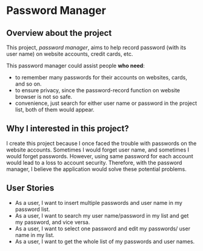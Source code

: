 
# Password Manager

## Overview about the project

This project, *password manager*, aims to help record password (with its user name) on 
website accounts, credit cards, etc. 

This password manager could assist people **who need**:
- to remember many passwords for their accounts on websites, cards, and so on.
- to ensure privacy, since the password-record function on website browser is not so safe.
- convenience, just search for either user name or password in the project list, both of them would
appear.

## Why I interested in this project?

I create this project because I once faced the trouble with passwords on the website
accounts. Sometimes I would forget user name, and sometimes I would forget passwords.
However, using same password for each account would lead to a loss to account security. 
Therefore, with the password manager, I believe the application would solve these 
potential problems.

## User Stories
- As a user, I want to insert multiple passwords and user name in my password list.
- As a user, I want to search my user name/password in my list and get my password, and vice versa.
- As a user, I want to select one password and edit my passwords/ user name in my list.
- As a user, I want to get the whole list of my passwords and user names.

